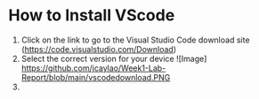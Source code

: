 # **How to Install VScode**
1) Click on the link to go to the Visual Studio Code download site (https://code.visualstudio.com/Download)
2) Select the correct version for your device ![Image] https://github.com/jcaylao/Week1-Lab-Report/blob/main/vscodedownload.PNG
4) 

